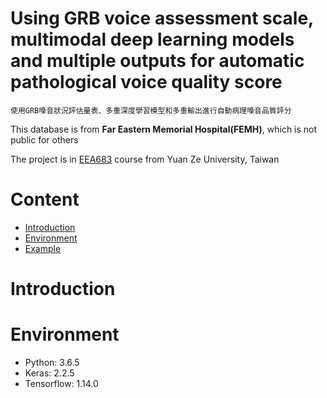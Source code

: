 # Using GRB voice assessment scale, multimodal deep learning models and multiple outputs for automatic pathological voice quality score 
    使用GRB嗓音狀況評估量表、多重深度學習模型和多重輸出進行自動病理嗓音品質評分


This database is from <b>Far Eastern Memorial Hospital(FEMH)</b>, which is not public for others

The project is in [EEA683](https://portal.yzu.edu.tw/cosSelect/Cos_Plan_En.aspx?y=108&s=2&id=EEA683&c=A) course from Yuan Ze University, Taiwan

# Content

  * [Introduction](#Introduction)
  * [Environment](#Environment)
  * [Example](#Example)
  
# Introduction


# Environment

   * Python: 3.6.5
   * Keras: 2.2.5
   * Tensorflow: 1.14.0
